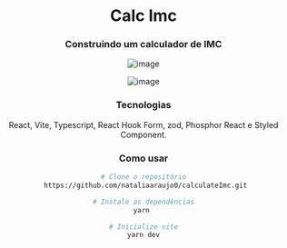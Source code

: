 <div align= "center">

# Calc Imc
  ### Construindo um calculador de IMC
![image](https://user-images.githubusercontent.com/81394067/193480241-82020dd2-9266-49df-aa98-836c1b727057.png)

![image](https://user-images.githubusercontent.com/81394067/193480257-602cffa2-c781-4106-962d-7f1c0c81f24f.png)

### Tecnologias
React, Vite, Typescript, React Hook Form, zod, Phosphor React e Styled Component.

  
### Como usar 

```bash
# Clone o repositório
 https://github.com/nataliaaraujo0/calculateImc.git
```

```bash
# Instale as dependências
yarn 
```

```bash
# Inicialize vite
yarn dev
```
